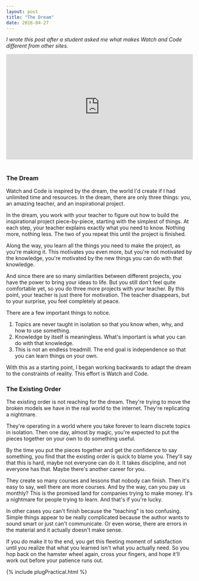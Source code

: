 ```yaml
---
layout: post
title: "The Dream"
date: 2016-04-27
---
```


*I wrote this post after a student asked me what makes Watch and Code different from other sites.*

<style>.embed-container { position: relative; padding-bottom: 56.25%; height: 0; overflow: hidden; max-width: 100%; } .embed-container iframe, .embed-container object, .embed-container embed { position: absolute; top: 0; left: 0; width: 100%; height: 100%; }</style><div class='embed-container'><iframe src='https://www.youtube.com/embed/CXdWW6DaaqI?rel=0' frameborder='0' allowfullscreen></iframe></div><br>

### The Dream 
 
Watch and Code is inspired by the dream, the world I'd create if I had unlimited time and resources. In the dream, there are only three things: you, an amazing teacher, and an inspirational project.

In the dream, you work with your teacher to figure out how to build the inspirational project piece-by-piece, starting with the simplest of things. At each step, your teacher explains exactly what you need to know. Nothing more, nothing less. The two of you repeat this until the project is finished.

Along the way, you learn all the things you need to make the project, as you're making it. This motivates you even more, but you're not motivated by the knowledge, you're motivated by the new things you can do with that knowledge.

And since there are so many similarities between different projects, you have the power to bring your ideas to life. But you still don't feel quite comfortable yet, so you do three more projects with your teacher. By this point, your teacher is just there for motivation. The teacher disappears, but to your surprise, you feel completely at peace.

There are a few important things to notice.

1. Topics are never taught in isolation so that you know when, why, and how to use something.
2. Knowledge by itself is meaningless. What's important is what you can do with that knowledge. 
3. This is not an endless treadmill. The end goal is independence so that you can learn things on your own.   

With this as a starting point, I began working backwards to adapt the dream to the constraints of 
reality. This effort is Watch and Code.

### The Existing Order

The existing order is not reaching for the dream. They're trying to move the broken models we have in the real world to the internet. They're replicating a nightmare.

They're operating in a world where you take forever to learn discrete topics in isolation. Then one day, almost by magic, you're expected to put the pieces together on your own to do something useful.

By the time you put the pieces together and get the confidence to say something, you find that the existing order is quick to blame you. They'll say that this is hard, maybe not everyone can do it. It takes discipline, and not everyone has that. Maybe there's another career for you.

They create so many courses and lessons that nobody can finish. Then it's easy to say, well there are more courses. And by the way, can you pay us monthly? This is the promised land for companies trying to make money. It's a nightmare for people trying to learn. And that's if you're lucky.

In other cases you can't finish because the "teaching" is too confusing. Simple things appear to be really complicated because the author wants to sound smart or just can't communicate. Or even worse, there are errors in the material and it actually doesn't make sense.

If you do make it to the end, you get this fleeting moment of satisfaction until you realize that what you learned isn't what you actually need. So you hop back on the hamster wheel again, cross your fingers, and hope it'll work out before your patience runs out.

{% include plugPractical.html %}
